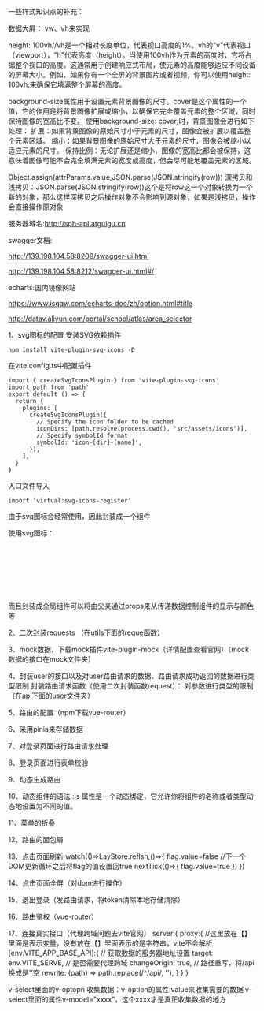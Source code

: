 一些样式知识点的补充：

数据大屏：
vw、vh来实现




height: 100vh//vh是一个相对长度单位，代表视口高度的1%。vh的"v"代表视口（viewport），"h"代表高度（height）。当使用100vh作为元素的高度时，它将占据整个视口的高度。这通常用于创建响应式布局，使元素的高度能够适应不同设备的屏幕大小。例如，如果你有一个全屏的背景图片或者视频，你可以使用height: 100vh;来确保它填满整个屏幕的高度。

background-size属性用于设置元素背景图像的尺寸。cover是这个属性的一个值，它的作用是将背景图像扩展或缩小，以确保它完全覆盖元素的整个区域，同时保持图像的宽高比不变。
使用background-size: cover;时，背景图像会进行如下处理：
扩展：如果背景图像的原始尺寸小于元素的尺寸，图像会被扩展以覆盖整个元素区域。
缩小：如果背景图像的原始尺寸大于元素的尺寸，图像会被缩小以适应元素的尺寸。
保持比例：无论扩展还是缩小，图像的宽高比都会被保持，这意味着图像可能不会完全填满元素的宽度或高度，但会尽可能地覆盖元素的区域。

  Object.assign(attrParams.value,JSON.parse(JSON.stringify(row)))
  深拷贝和浅拷贝：JSON.parse(JSON.stringify(row))这个是将row这一个对象转换为一个新的对象，那么这样深拷贝之后操作对象不会影响到源对象，如果是浅拷贝，操作会直接操作原对象

服务器域名:http://sph-api.atguigu.cn

swagger文档:

http://139.198.104.58:8209/swagger-ui.html

http://139.198.104.58:8212/swagger-ui.html#/

echarts:国内镜像网站

https://www.isqqw.com/echarts-doc/zh/option.html#title

http://datav.aliyun.com/portal/school/atlas/area_selector


1、svg图标的配置
安装SVG依赖插件

    npm install vite-plugin-svg-icons -D

在vite.config.ts中配置插件

    import { createSvgIconsPlugin } from 'vite-plugin-svg-icons'
    import path from 'path'
    export default () => {
      return {
        plugins: [
          createSvgIconsPlugin({
            // Specify the icon folder to be cached
            iconDirs: [path.resolve(process.cwd(), 'src/assets/icons')],
            // Specify symbolId format
            symbolId: 'icon-[dir]-[name]',
          }),
        ],
      }
    }

入口文件导入

    import 'virtual:svg-icons-register'

由于svg图标会经常使用，因此封装成一个组件

使用svg图标：
<!-- svg图标为外层容器节点，内部需要与use标签结合使用 -->
<!-- 在svg标签里面可以设置宽高 -->
<!-- svg图标为外层容器节点，内部需要与use标签结合使用 -->
<!-- 在svg标签里面可以设置宽高 -->
<svg  style="width: 100px;height:100px">
<!-- xlink:herf来执行哪一个图标,属性值务必是#icon-图标名字-->
<!-- use标签fill属性可以设置标签的颜色 -->
<use xlink:href="#icon-test" fill="red"></use>
</svg>


而且封装成全局组件可以将由父亲通过props来从传递数据控制组件的显示与颜色等

2、二次封装requests （在utils下面的reque函数）

3、mock数据，下载mock插件vite-plugin-mock（详情配置查看官网）（mock数据的接口在mock文件夹）

4、封装user的接口以及对user路由请求的数据、路由请求成功返回的数据进行类型限制
封装路由请求函数（使用二次封装函数request）：
对参数进行类型的限制（在api下面的user文件夹）

5、路由的配置（npm下载vue-router）

6、采用pinia来存储数据

7、对登录页面进行路由请求处理

8、登录页面进行表单校验

9、动态生成路由

10、<component :is="item.meta.icon"></component>动态组件的语法
:is 属性是一个动态绑定，它允许你将组件的名称或者类型动态地设置为不同的值。

11、菜单的折叠

12、路由的面包屑

13、点击页面刷新
watch(()=>LayStore.reflsh,()=>{
  flag.value=false
  //下一个DOM更新循环之后将flag的值设置回true
  nextTick(()=>{
    flag.value=true
  })
})

14、点击页面全屏（对dom进行操作）

15、退出登录（发路由请求，将token清除本地存储清除）

16、路由鉴权（vue-router）

17、连接真实接口（代理跨域问题去vite官网）
server:{
                proxy:{
                  //这里放在【】里面是表示变量，没有放在【】里面表示的是字符串，vite不会解析
                  [env.VITE_APP_BASE_API]:{
                    // 获取数据的服务器地址设置
                    target: env.VITE_SERVE,
                    // 是否需要代理跨域
                    changeOrigin: true,
                    // 路径重写，将/api换成是''空
                    rewrite: (path) => path.replace(/^\/api/, ''),
                  }
                }
              }


v-select里面的v-optopn
收集数据：v-option的属性:value来收集需要的数据
v-select里面的属性v-model="xxxx"，这个xxxx才是真正收集数据的地方